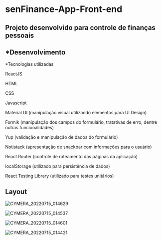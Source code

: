 # senFinance-App-Front-end

## Projeto desenvolvido para controle de finanças pessoais

## *Desenvolvimento

*Tecnologias utilizadas

ReactJS



HTML

CSS

Javascript

Material UI (manipulação visual utilizando elementos para UI Design)

Formik (manipulação dos campos do formulário, tratativas de erro, dentre outras funcionalidades)

Yup (validação e manipulação de dados do formulário)

Notistack (apresentação de snackbar com informações para o usuário)

React Router (controle de roteamento das páginas da aplicação)

localStorage (utilizado para persistência de dados)

React Testing Library (utilizado para testes unitários)

## Layout

![CYMERA_20220715_014629](https://user-images.githubusercontent.com/105249309/179153919-52573554-7b15-44e9-9a27-4b3ae3e1847a.jpg)

![CYMERA_20220715_014537](https://user-images.githubusercontent.com/105249309/179153998-fed9e7dc-49f8-4a17-982a-3f5beb88ba54.jpg)

![CYMERA_20220715_014601](https://user-images.githubusercontent.com/105249309/179154052-49bdf4f2-3d66-41b1-9247-747ad263b20b.jpg)

![CYMERA_20220715_014421](https://user-images.githubusercontent.com/105249309/179154084-c51468f8-b60b-49fb-ab33-0aa478169e09.jpg)
